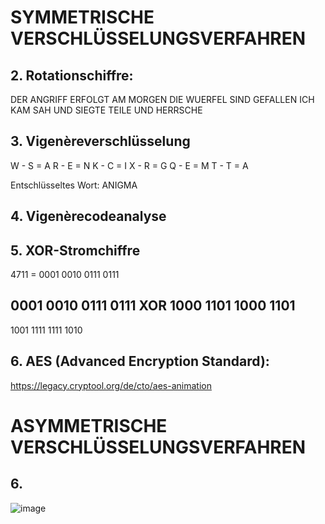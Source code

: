 # SYMMETRISCHE VERSCHLÜSSELUNGSVERFAHREN

## 2. Rotationschiffre:

DER ANGRIFF ERFOLGT AM MORGEN DIE WUERFEL SIND GEFALLEN ICH KAM SAH UND SIEGTE TEILE UND HERRSCHE

## 3. Vigenèreverschlüsselung

W - S = A
R - E = N
K - C = I
X - R = G
Q - E = M
T - T = A

Entschlüsseltes Wort: ANIGMA

## 4. Vigenèrecodeanalyse



## 5.  XOR-Stromchiffre

4711 = 0001 0010 0111 0111

0001 0010 0111 0111
XOR 1000 1101 1000 1101
------------------------
1001 1111 1111 1010

## 6.  AES (Advanced Encryption Standard):

https://legacy.cryptool.org/de/cto/aes-animation

# ASYMMETRISCHE VERSCHLÜSSELUNGSVERFAHREN

## 6. 

![image](https://github.com/Rubenizz/114/assets/112400838/7150a11e-4fe3-448f-bc96-f7331bf782b5)


